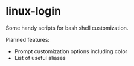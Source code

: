 # linux-login

Some handy scripts for bash shell customization.

Planned features:
- Prompt customization options including color
- List of useful aliases
